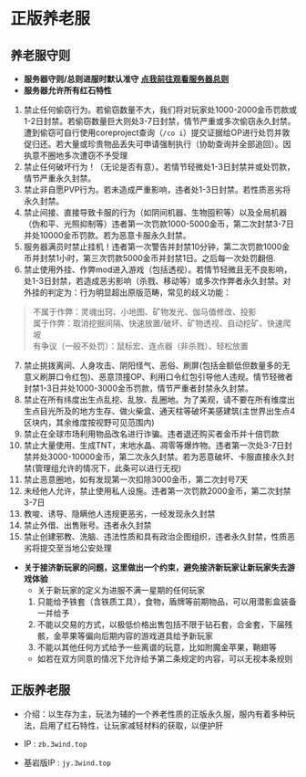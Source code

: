 # 正版养老服

## 养老服守则

- **服务器守则/总则进服时默认准守** [**点我前往观看服务器总则**](/rules/#_3wind三阵风服务器总则)
- **服务器允许所有红石特性**
1. 禁止任何偷窃行为。若偷窃数量不大，我们将对玩家处1000-2000金币罚款或1-2日封禁。若偷窃数量巨大则处3-7日封禁，情节严重或多次偷窃永久封禁。遭到偷窃可自行使用coreproject查询（`/co i`）提交证据给OP进行处罚并敦促归还。若大量或珍贵物品丢失可申请强制执行（协助查询并全部追回）。因执意不圈地多次遭窃不予受理
2. 禁止任何破坏行为！（无论是否有意）。若情节轻微处1-3日封禁并或处罚款，情节严重永久封禁。
3. 禁止非自愿PVP行为。若未造成严重影响，违者处1-3日封禁。若性质恶劣将永久封禁。
4. 禁止间接、直接导致卡服的行为（如阴间机器、生物囤积等）以及全局机器（伪和平、光照抑制等）违者第一次罚款1000-5000金币，第二次封禁3-7日并处10000金币罚款。若为恶意卡服永久封禁。
5. 服务器满员时禁止挂机！违者第一次警告并封禁10分钟，第二次罚款1000金币并封禁1小时，第三次罚款5000金币并封禁1日。之后每一次处罚翻倍.
6. 禁止使用外挂、作弊mod进入游戏（包括透视）。若情节轻微且无不良影响，处1-3日封禁，若造成恶劣影响（杀戮、移动等）或多次作弊者永久封禁。对外挂的判定为：行为明显超出原版范畴，常见的歧义功能：
> 不属于作弊：灵魂出窍、小地图、矿物发光、伽马值修改、投影  
> 属于作弊：取消挖掘间隔、快速放置/破坏、矿物透视、自动挖矿、快速爬坡  
> 有争议（一般不处罚）：鼠标宏、连点器（非杀戮）、轻松放置
7. 禁止挑拨离间、人身攻击、阴阳怪气、恶俗、刷屏(包括金额低但数量多的无意义刷屏口令红包)、恶意顶撞OP、利用口令红包引导他人违规。情节轻微者封禁1-3日并处1000-3000金币罚款，情节严重者封禁永久封禁。
8. 禁止在所有纬度出生点乱挖、乱放、乱圈地。为了美观，请不要在所有维度出生点目光所及的地方生存、做火柴盒、通天柱等破坏美感建筑(主世界出生点4区块内，其余维度按视野可见范围内)
9. 禁止在全球市场利用物品改名进行诈骗。违者退还购买者金币并十倍罚款
10. 禁止大量使用、生成TNT，末地水晶、凋零等爆炸物。违者第一次处3-7日封禁并处3000-10000金币，第二次永久封禁。若为恶意破坏、卡服直接永久封禁(管理组允许的情况下，此条可以进行无视)
11. 禁止恶意圈地，如有发现第一次扣除3000金币，第二次封号7天
12. 未经他人允许，禁止使用私人设施。违者第一次罚款2000金币，第二次封禁3-7日
13. 教唆、诱导、隐瞒他人违规更恶劣，一经发现永久封禁
14. 禁止外借、出售账号。违者永久封禁
15. 禁止创建邪教、洗脑、违法性质和具有政治企图组织，违者永久封禁，性质恶劣将提交至当地公安处理

- **关于接济新玩家的问题，这里做出一个约束，避免接济新玩家让新玩家失去游戏体验**  
    - 关于新玩家的定义为进服不满一星期的任何玩家
    1. 只能给予铁套（含铁质工具），食物，盾牌等前期物品，可以用潜影盒装备一并给予
    2. 不能以交易的方式，以极低价格出售包括不限于钻石套，合金套，下届残骸，金苹果等偏向后期内容的游戏道具给予新玩家
    3. 不能以其他任何方式给予一些离谱的玩意，比如附魔金苹果，鞘翅等
    - 如若在双方同意的情况下允许给予第二条规定的内容，可以无视本条规则

## 正版养老服

- 介绍：以生存为主，玩法为辅的一个养老性质的正版永久服，服内有着多种玩法，启用了红石特性，让玩家减轻材料的获取，以便护肝

- IP : `zb.3wind.top`

- 基岩版IP : `jy.3wind.top`